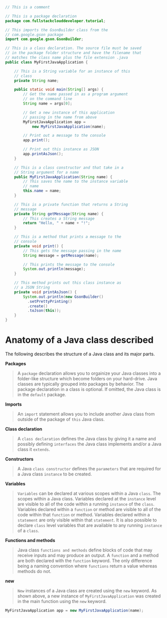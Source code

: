 ````java
// This is a comment

// This is a package declaration
package com.fullstackclouddeveloper.tutorial;

// This imports the GsonBuilder class from the
// com.google.gson package
import com.google.gson.GsonBuilder;

// This is a class declaration. The source file must be saved
// in the package folder structure and have the filename that
// matches the class name plus the file extension .java
public class MyFirstJavaApplication {

    // This is a String variable for an instance of this
    // class
    private String name;

    public static void main(String[] args) {
        // Get the name passed in as a program argument
        // on the command line
        String name = args[0];

        // Get a new instance of this application
        // passing in the name from above
        MyFirstJavaApplication app =
            new MyFirstJavaApplication(name);

        // Print out a message to the console
        app.print();

        // Print out this instance as JSON
        app.printAsJson();
    }

    // This is a class constructor and that take in a
    // String argument for a name
    public MyFirstJavaApplication(String name) {
        // This saves the name to the instance variable
        // name
        this.name = name;
    }

    // This is a private function that returns a String
    // message
    private String getMessage(String name) {
        // This creates a String message
        return "Hello, " + name + "!";
    }

    // This is a method that prints a message to the
    // console
    private void print() {
        // This gets the message passing in the name
        String message = getMessage(name);

        // This prints the message to the console
        System.out.println(message);
    }

    // This method prints out this class instance as
    // a JSON String
    private void printAsJson() {
        System.out.println(new GsonBuilder()
          .setPrettyPrinting()
          .create()
          .toJson(this));
    }
}
````

# Anatomy of a Java class described
The following describes the structure of a Java class and its major parts.

**Packages**
>A `package` declaration allows you to orgainize your Java classes into a folder-like structure which become folders on your hard-drive. Java classes are typically grouped into packages by behavior. The package declaration in a class is optional. If omitted, the Java class is in the `default` package.

**Imports**
> An `import` statement allows you to include another Java class from outside of the package of `this` Java class.

**Class declaration**
>A `class declaration` defines the Java class by giving it a name and possibly defining `interfaces` the Java class implements and/or a Java class it `extends`.

**Constructors**
> A Java `class constructor` defines the `parameters` that are required for a Java class `instance` to be created.

**Variables**
> `Variables` can be declared at various scopes within a Java `class`. The scopes within a Java class. Variables declared at the `instance` level are visible to all of the code within a running `instance` of the `class`. Variables declared within a `function` or method are visible to all of the code within that `function` or method. Variables declared within a `statement` are only visible within that `statement`.
It is also possible to declare `class` level variables that are available to any running `instance` of a `class`.

**Functions and methods**
>Java class `functions and methods` define blocks of code that may receive inputs and may produce an output. A `function` and a method are both declared with the `function` keyword. The only difference being a naming convention where `functions` return a value whereas methods do not.

**new**
>`New` instances of a Java class are created using the `new` keyword. As shown above, a new instance of `MyFirstJavaApplication` was created in the main function using the `new` keyword.
````java
MyFirstJavaApplication app = new MyFirstJavaApplication(name);
````

